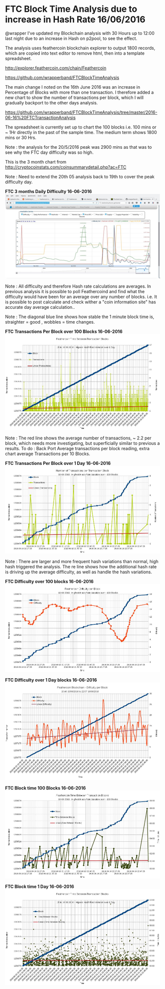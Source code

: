 # FTC Block Time Analysis due to increase in Hash Rate 16/06/2016

@wrapper I've  updated my Blockchain analysis with 30 Hours up to 12:00 last night due to an increase in Hash on p2pool, to see the effect.

The analysis uses feathercoin blockchain explorer to output 1800 records, which are copied into text editor to remove html, then into a template spreadsheet.

http://explorer.feathercoin.com/chain/Feathercoin

https://github.com/wrapperband/FTCBlockTimeAnalysis

The main change I noted on the 16th June 2016 was an increase in Percentage of Blocks with more than one transaction. I therefore added a new chart to show the number of transactions per block, which I will gradually backport to the other days analysis.

https://github.com/wrapperband/FTCBlockTimeAnalysis/tree/master/2016-06-16%20FTCTransactionAnalysis

The spreadsheet is currently set up to chart the 100 blocks i.e. 100 mins or ~ 1Hr   directly in the past of the sample time. The medium term shows 1800 mins or 30 Hrs. 

Note : the analysis for the 20/5/2016 peak was 2900 mins as that was to see why the FTC day difficulty was so high.

This is the 3 month chart from http://cryptocoinstats.com/coinsummarydetail.php?ac=FTC

Note : Need to extend the 20th 05 analysis back to 19th to cover the peak difficulty day.

**FTC 3 months Daily Difficulty 16-06-2016**
![FTC 3 month Block Difficulty 16-06-2016](https://github.com/wrapperband/FTCBlockTimeAnalysis/blob/master/2016-06-16%20FTCTransactionAnalysis/FeathercoinHashRate3Months2016-06-Cryptoconstats.com.jpg?raw=true)  

Note : All difficulty and therefore Hash rate calculations are averages. In previous analysis it is possible to poll Feathercoind and find what the difficulty would have been for an average over any number of blocks. i.e. It is possible to post calculate and check wither a "coin information site" has accurate day average calculation..

Note : The diagonal blue line shows how stable the 1 minute block time is,  straighter = good  , wobbles = time changes.

**FTC Transactions Per Block over 100 Blocks 16-06-2016**
![FTC Transactions Per Block 16-06-2016](https://github.com/wrapperband/FTCBlockTimeAnalysis/blob/master/2016-06-16%20FTCTransactionAnalysis/2016-06-16-FTCTransactionsPerBlock24Hr.MediumTerm.jpg?raw=true)  

Note : The red line shows the average number of transactions, ~ 2.2 per block, which needs more investigating, but superficially similar to previous a results. To do :  Back Port Average transactions per block reading, extra chart average Transactions per 10 Blocks.

**FTC Transactions Per Block over 1 Day 16-06-2016**
![FTC Transactions Per Block 16-06-2016](https://github.com/wrapperband/FTCBlockTimeAnalysis/blob/master/2016-06-16%20FTCTransactionAnalysis/2016-06-16-FTCTransactionsPerBlock100Hr.ShortTerm.jpg?raw=true)  

Note :  There are larger and more frequent hash variations than normal, high hash triggered the analysis.
The re line shows how the additional hash rate is driving up the average difficulty, as well as handle the hash variations.

**FTC Difficulty over 100 blocks 16-06-2016**
![FTC 100 Block Difficulty 16-06-2016](https://github.com/wrapperband/FTCBlockTimeAnalysis/blob/master/2016-06-16%20FTCTransactionAnalysis/2016-06-16-FTCBlockDifficulty100Hr.ShortTerm.jpg?raw=true)  

**FTC Difficulty over 1 Day blocks 16-06-2016**
![FTC 100 Block Difficulty 16-06-2016](https://github.com/wrapperband/FTCBlockTimeAnalysis/blob/master/2016-06-16%20FTCTransactionAnalysis/2016-06-16-FTCBlockDifficulty24Hr.MediumTerm.jpg?raw=true)  

**FTC Block time 100 Blocks 16-06-2016**
![FTC 100 Block Difficulty 16-06-2016](https://github.com/wrapperband/FTCBlockTimeAnalysis/blob/master/2016-06-16%20FTCTransactionAnalysis/2016-06-16-FTCBlockTime100Hr.ShortTerm.jpg?raw=true)  

**FTC Block time 1 Day 16-06-2016**
![FTC 100 Block Difficulty 16-06-2016](https://github.com/wrapperband/FTCBlockTimeAnalysis/blob/master/2016-06-16%20FTCTransactionAnalysis/2016-06-06-FTCBlockTime24Hr.MediumTerm.jpg?raw=true)  


